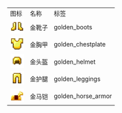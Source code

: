 <table>
	<tablebody>
		<tr>
			<td>图标</td>
			<td>名称</td>
			<td>标签</td>
		</tr>
		<tr>
			<td><img src="mc_icon/combat/golden_boots.png"></td>
			<td>金靴子</td>
			<td>golden_boots</td>
		</tr>
		<tr>
			<td><img src="mc_icon/combat/golden_chestplate.png"></td>
			<td>金胸甲</td>
			<td>golden_chestplate</td>
		</tr>
		<tr>
			<td><img src="mc_icon/combat/golden_helmet.png"></td>
			<td>金头盔</td>
			<td>golden_helmet</td>
		</tr>
		<tr>
			<td><img src="mc_icon/combat/golden_leggings.png"></td>
			<td>金护腿</td>
			<td>golden_leggings</td>
		</tr>
		<tr>
			<td><img src="mc_icon/misc/horse_armor/golden_horse_armor.png"></td>
			<td>金马铠</td>
			<td>golden_horse_armor</td>
		</tr>
	</tablebody>
</table>